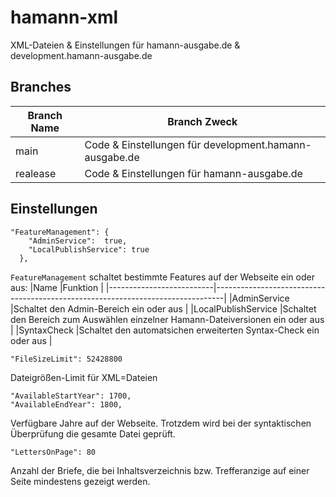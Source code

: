 # hamann-xml
XML-Dateien & Einstellungen für hamann-ausgabe.de & development.hamann-ausgabe.de

## Branches
|Branch Name|Branch Zweck                                            |
|-----------|--------------------------------------------------------|
| main      | Code & Einstellungen für development.hamann-ausgabe.de |
| realease  | Code & Einstellungen für hamann-ausgabe.de             |

## Einstellungen
```
"FeatureManagement": {
    "AdminService":  true,
    "LocalPublishService": true
  },
```
`FeatureManagement` schaltet bestimmte Features auf der Webseite ein oder aus:
|Name                      |Funktion                                                                        |
|--------------------------|--------------------------------------------------------------------------------|
|AdminService              |Schaltet den Admin-Bereich ein oder aus                                         |
|LocalPublishService       |Schaltet den Bereich zum Auswählen einzelner Hamann-Dateiversionen ein oder aus |
|SyntaxCheck               |Schaltet den automatsichen erweiterten Syntax-Check ein oder aus                |

```
"FileSizeLimit": 52428800
```
Dateigrößen-Limit für XML=Dateien

```
"AvailableStartYear": 1700,
"AvailableEndYear": 1800,
```
Verfügbare Jahre auf der Webseite. Trotzdem wird bei der syntaktischen Überprüfung die gesamte Datei geprüft.

```
"LettersOnPage": 80
```
Anzahl der Briefe, die bei Inhaltsverzeichnis bzw. Trefferanzige auf einer Seite mindestens gezeigt werden.
